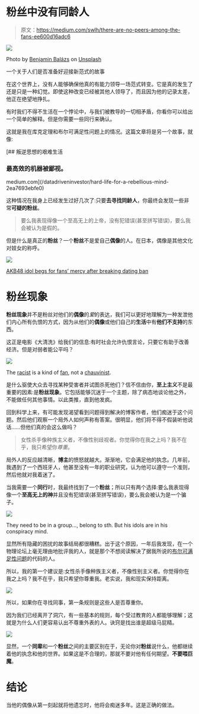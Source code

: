 # 粉丝中没有同龄人

> 原文：<https://medium.com/swlh/there-are-no-peers-among-the-fans-ee600d16adc6>

![](img/349feb7dc22288998bd02206c53e977b.png)

Photo by [Benjamin Balázs](https://unsplash.com/@brenkee?utm_source=unsplash&utm_medium=referral&utm_content=creditCopyText) on [Unsplash](https://unsplash.com/search/photos/hidden-killer?utm_source=unsplash&utm_medium=referral&utm_content=creditCopyText)

一个关于人们是否准备好迎接新范式的故事

在这个世界上，没有人能够确保他真的有能力领导一场范式转变。它是真的发生了还是只是一种幻觉。即使这种改变已经被其他人领导了，而且因为他的记录太差，他正在绝望地挣扎。

有时我们不得不生活在一个悖论中，与我们被教导的一切相矛盾，你看你可以给出一个简单的解释。但是你需要一些同行来确认。

这就是我在库克定理和布尔可满足性问题上的情况。这篇文章将是另一个故事，就像:

[](/datadriveninvestor/hard-life-for-a-rebellious-mind-2ea7693ebfe0) [## 叛逆思想的艰难生活

### 最高效的机器被鄙视。

medium.com](/datadriveninvestor/hard-life-for-a-rebellious-mind-2ea7693ebfe0) 

这种情况在我身上已经发生过好几次了:只要**去寻找同龄人**，你最终会发现一些非常**可疑的粉丝**。

> 要么我表现得像一个至高无上的上帝，没有犯错误(甚至拼写错误)，要么我会被认为是假的。

但是什么是真正的**粉丝**？一个**粉丝**不是爱自己**偶像**的人。在日本，偶像是其他文化对妓女的称呼。

![](img/efae3e737acc20e82de8993604d5ad42.png)

[AKB48 idol begs for fans’ mercy after breaking dating ban](https://www.japantimes.co.jp/news/2013/02/01/national/bad-to-the-bone-akb48-idol-begs-for-fans-mercy-after-breaking-dating-ban/#.XSBOF1ftbIU)

# 粉丝现象

**粉丝现象**并不是粉丝对他们的**偶像**的*爱*的表达，我们可以更好地理解为一种发泄他们内心所有仇恨的方式，因为从他们的**偶像**或他们自己的**生活**中有**他们不支持**的东西。

这正是电影《大清洗》给我们的信息:有时社会允许仇恨言论，只要它有助于改善经济。但是对弱者能公平吗？

![](img/29bc3926d441b66c01fef9c441246496.png)

The [racist](https://en.wikipedia.org/wiki/Ku_Klux_Klan) is a kind of [fan](https://en.wikipedia.org/wiki/Charles_Manson), not a [chauvinist](https://en.wikipedia.org/wiki/Nicolas_Chauvin).

是什么驱使大众去寻找某种受害者并试图杀死他们？信不信由你，**至上主义**不是最重要的因素:是**粉丝现象**。它包括能够沉迷于一个主题，除了病态地谈论他之外，不能做任何其他事情。以此类推，直到他发疯。

回到科学上来，有可能发现渴望看到问题得到解决的博客作者，他们痴迷于这个问题。然后他们观察一个局外人如何声称有答案。很明显，他们将不得不假装听他说话……但他们真的会这么做吗？

> 女性杀手像种族主义者，不像性别歧视者。你觉得你在我之上吗？我不在乎，我只希望你*尊重*。

局外人的反应越清晰，**博主**的愤怒就越大。渐渐地，它会满足他的执念。几年前，我遇到了一个西班牙人，他甚至没有一年的职业研究，认为他可以遵守一个准则，然后他就对我着迷了。

当我需要一个**同行**时，我最终找到了一个**粉丝**；所以只有两个选择:要么我表现得像一个**至高无上的神**并且没有犯错误(甚至拼写错误)，要么我会被认为是一个骗子。

![](img/29a2b505d41ab54a8ba224d9be534f5d.png)

They need to be in a group…, belong to sth. But his idols are in his conspiracy mind.

显然所有隐藏的困扰的故事结局都很糟糕。出于这个原因，一年后我发现，在一个物理论坛上毫无理由地批评我的人，就是那个不想阅读解决了据我所说的[布尔可满足性问题](/swlh/the-boolean-satisfiability-problem-solved-48ceb5550115)的代码的人。

所以，我的第一个建议是:女性杀手像种族主义者，不像性别主义者。你觉得你在我之上吗？我不在乎，我只希望你尊重我。老实说，我和现实保持距离。

![](img/e891d03f06409511390854a186cc621a.png)

所以，如果你在寻找同事，第一条规则是这些人是否尊重你。

因为我们已经离开了洞穴，有一些基本的规则，每个受过教育的人都能够理解；这就是为什么人们更容易认出不尊重外表的人。诀窍是找出谁是超级马屁精。

![](img/bbb2c6e0e2a41bb443f68c0e96a7f6a8.png)

显然，一个**同辈**和一个**粉丝**之间的主要区别在于，无论你对**粉丝**说什么，他都继续着他的执念和他的世界。如果这是不合理的，那就不要对他有任何期望。**不要喂巨魔**。

# 结论

当他的偶像从第一刻起就将他遗忘时，他将会痴迷多年。这是正确的做法。